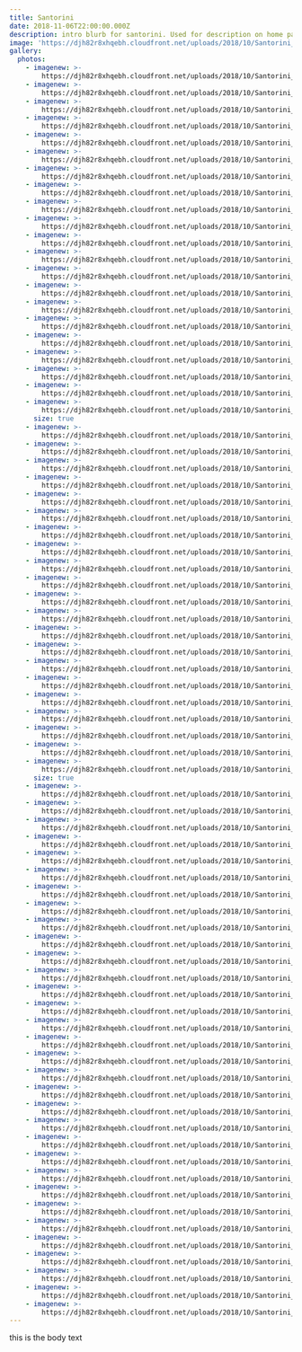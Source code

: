 ```yaml
---
title: Santorini
date: 2018-11-06T22:00:00.000Z
description: intro blurb for santorini. Used for description on home page
image: 'https://djh82r8xhqebh.cloudfront.net/uploads/2018/10/Santorini_Blog-19.JPG'
gallery:
  photos:
    - imagenew: >-
        https://djh82r8xhqebh.cloudfront.net/uploads/2018/10/Santorini_Blog-1.JPG
    - imagenew: >-
        https://djh82r8xhqebh.cloudfront.net/uploads/2018/10/Santorini_Blog-3.JPG
    - imagenew: >-
        https://djh82r8xhqebh.cloudfront.net/uploads/2018/10/Santorini_Blog-2.JPG
    - imagenew: >-
        https://djh82r8xhqebh.cloudfront.net/uploads/2018/10/Santorini_Blog-4.JPG
    - imagenew: >-
        https://djh82r8xhqebh.cloudfront.net/uploads/2018/10/Santorini_Blog-5.JPG
    - imagenew: >-
        https://djh82r8xhqebh.cloudfront.net/uploads/2018/10/Santorini_Blog-6.JPG
    - imagenew: >-
        https://djh82r8xhqebh.cloudfront.net/uploads/2018/10/Santorini_Blog-7.JPG
    - imagenew: >-
        https://djh82r8xhqebh.cloudfront.net/uploads/2018/10/Santorini_Blog-8.JPG
    - imagenew: >-
        https://djh82r8xhqebh.cloudfront.net/uploads/2018/10/Santorini_Blog-9.JPG
    - imagenew: >-
        https://djh82r8xhqebh.cloudfront.net/uploads/2018/10/Santorini_Blog-10.JPG
    - imagenew: >-
        https://djh82r8xhqebh.cloudfront.net/uploads/2018/10/Santorini_Blog-11.JPG
    - imagenew: >-
        https://djh82r8xhqebh.cloudfront.net/uploads/2018/10/Santorini_Blog-12.JPG
    - imagenew: >-
        https://djh82r8xhqebh.cloudfront.net/uploads/2018/10/Santorini_Blog-13.JPG
    - imagenew: >-
        https://djh82r8xhqebh.cloudfront.net/uploads/2018/10/Santorini_Blog-14.JPG
    - imagenew: >-
        https://djh82r8xhqebh.cloudfront.net/uploads/2018/10/Santorini_Blog-15.JPG
    - imagenew: >-
        https://djh82r8xhqebh.cloudfront.net/uploads/2018/10/Santorini_Blog-16.JPG
    - imagenew: >-
        https://djh82r8xhqebh.cloudfront.net/uploads/2018/10/Santorini_Blog-17.JPG
    - imagenew: >-
        https://djh82r8xhqebh.cloudfront.net/uploads/2018/10/Santorini_Blog-18.JPG
    - imagenew: >-
        https://djh82r8xhqebh.cloudfront.net/uploads/2018/10/Santorini_Blog-19.JPG
    - imagenew: >-
        https://djh82r8xhqebh.cloudfront.net/uploads/2018/10/Santorini_Blog-20.JPG
    - imagenew: >-
        https://djh82r8xhqebh.cloudfront.net/uploads/2018/10/Santorini_Blog-21.JPG
      size: true
    - imagenew: >-
        https://djh82r8xhqebh.cloudfront.net/uploads/2018/10/Santorini_Blog-22.JPG
    - imagenew: >-
        https://djh82r8xhqebh.cloudfront.net/uploads/2018/10/Santorini_Blog-23.JPG
    - imagenew: >-
        https://djh82r8xhqebh.cloudfront.net/uploads/2018/10/Santorini_Blog-24.JPG
    - imagenew: >-
        https://djh82r8xhqebh.cloudfront.net/uploads/2018/10/Santorini_Blog-25.JPG
    - imagenew: >-
        https://djh82r8xhqebh.cloudfront.net/uploads/2018/10/Santorini_Blog-26.JPG
    - imagenew: >-
        https://djh82r8xhqebh.cloudfront.net/uploads/2018/10/Santorini_Blog-27.JPG
    - imagenew: >-
        https://djh82r8xhqebh.cloudfront.net/uploads/2018/10/Santorini_Blog-28.JPG
    - imagenew: >-
        https://djh82r8xhqebh.cloudfront.net/uploads/2018/10/Santorini_Blog-29.JPG
    - imagenew: >-
        https://djh82r8xhqebh.cloudfront.net/uploads/2018/10/Santorini_Blog-30.JPG
    - imagenew: >-
        https://djh82r8xhqebh.cloudfront.net/uploads/2018/10/Santorini_Blog-31.JPG
    - imagenew: >-
        https://djh82r8xhqebh.cloudfront.net/uploads/2018/10/Santorini_Blog-32.JPG
    - imagenew: >-
        https://djh82r8xhqebh.cloudfront.net/uploads/2018/10/Santorini_Blog-33.JPG
    - imagenew: >-
        https://djh82r8xhqebh.cloudfront.net/uploads/2018/10/Santorini_Blog-34.JPG
    - imagenew: >-
        https://djh82r8xhqebh.cloudfront.net/uploads/2018/10/Santorini_Blog-35.JPG
    - imagenew: >-
        https://djh82r8xhqebh.cloudfront.net/uploads/2018/10/Santorini_Blog-36.JPG
    - imagenew: >-
        https://djh82r8xhqebh.cloudfront.net/uploads/2018/10/Santorini_Blog-37.JPG
    - imagenew: >-
        https://djh82r8xhqebh.cloudfront.net/uploads/2018/10/Santorini_Blog-38.JPG
    - imagenew: >-
        https://djh82r8xhqebh.cloudfront.net/uploads/2018/10/Santorini_Blog-39.JPG
    - imagenew: >-
        https://djh82r8xhqebh.cloudfront.net/uploads/2018/10/Santorini_Blog-40.JPG
    - imagenew: >-
        https://djh82r8xhqebh.cloudfront.net/uploads/2018/10/Santorini_Blog-41.JPG
    - imagenew: >-
        https://djh82r8xhqebh.cloudfront.net/uploads/2018/10/Santorini_Blog-42.JPG
      size: true
    - imagenew: >-
        https://djh82r8xhqebh.cloudfront.net/uploads/2018/10/Santorini_Blog-43.JPG
    - imagenew: >-
        https://djh82r8xhqebh.cloudfront.net/uploads/2018/10/Santorini_Blog-45.JPG
    - imagenew: >-
        https://djh82r8xhqebh.cloudfront.net/uploads/2018/10/Santorini_Blog-44.JPG
    - imagenew: >-
        https://djh82r8xhqebh.cloudfront.net/uploads/2018/10/Santorini_Blog-46.JPG
    - imagenew: >-
        https://djh82r8xhqebh.cloudfront.net/uploads/2018/10/Santorini_Blog-47.JPG
    - imagenew: >-
        https://djh82r8xhqebh.cloudfront.net/uploads/2018/10/Santorini_Blog-48.JPG
    - imagenew: >-
        https://djh82r8xhqebh.cloudfront.net/uploads/2018/10/Santorini_Blog-49.JPG
    - imagenew: >-
        https://djh82r8xhqebh.cloudfront.net/uploads/2018/10/Santorini_Blog-50.JPG
    - imagenew: >-
        https://djh82r8xhqebh.cloudfront.net/uploads/2018/10/Santorini_Blog-51.JPG
    - imagenew: >-
        https://djh82r8xhqebh.cloudfront.net/uploads/2018/10/Santorini_Blog-52.JPG
    - imagenew: >-
        https://djh82r8xhqebh.cloudfront.net/uploads/2018/10/Santorini_Blog-53.JPG
    - imagenew: >-
        https://djh82r8xhqebh.cloudfront.net/uploads/2018/10/Santorini_Blog-54.JPG
    - imagenew: >-
        https://djh82r8xhqebh.cloudfront.net/uploads/2018/10/Santorini_Blog-55.JPG
    - imagenew: >-
        https://djh82r8xhqebh.cloudfront.net/uploads/2018/10/Santorini_Blog-56.JPG
    - imagenew: >-
        https://djh82r8xhqebh.cloudfront.net/uploads/2018/10/Santorini_Blog-57.JPG
    - imagenew: >-
        https://djh82r8xhqebh.cloudfront.net/uploads/2018/10/Santorini_Blog-58.JPG
    - imagenew: >-
        https://djh82r8xhqebh.cloudfront.net/uploads/2018/10/Santorini_Blog-59.JPG
    - imagenew: >-
        https://djh82r8xhqebh.cloudfront.net/uploads/2018/10/Santorini_Blog-60.JPG
    - imagenew: >-
        https://djh82r8xhqebh.cloudfront.net/uploads/2018/10/Santorini_Blog-61.JPG
    - imagenew: >-
        https://djh82r8xhqebh.cloudfront.net/uploads/2018/10/Santorini_Blog-62.JPG
    - imagenew: >-
        https://djh82r8xhqebh.cloudfront.net/uploads/2018/10/Santorini_Blog-63.JPG
    - imagenew: >-
        https://djh82r8xhqebh.cloudfront.net/uploads/2018/10/Santorini_Blog-64.JPG
    - imagenew: >-
        https://djh82r8xhqebh.cloudfront.net/uploads/2018/10/Santorini_Blog-65.JPG
    - imagenew: >-
        https://djh82r8xhqebh.cloudfront.net/uploads/2018/10/Santorini_Blog-66.JPG
    - imagenew: >-
        https://djh82r8xhqebh.cloudfront.net/uploads/2018/10/Santorini_Blog-67.JPG
    - imagenew: >-
        https://djh82r8xhqebh.cloudfront.net/uploads/2018/10/Santorini_Blog-68.JPG
    - imagenew: >-
        https://djh82r8xhqebh.cloudfront.net/uploads/2018/10/Santorini_Blog-69.JPG
    - imagenew: >-
        https://djh82r8xhqebh.cloudfront.net/uploads/2018/10/Santorini_Blog-70.JPG
    - imagenew: >-
        https://djh82r8xhqebh.cloudfront.net/uploads/2018/10/Santorini_Blog-71.JPG
    - imagenew: >-
        https://djh82r8xhqebh.cloudfront.net/uploads/2018/10/Santorini_Blog-72.JPG
    - imagenew: >-
        https://djh82r8xhqebh.cloudfront.net/uploads/2018/10/Santorini_Blog-73.JPG
    - imagenew: >-
        https://djh82r8xhqebh.cloudfront.net/uploads/2018/10/Santorini_Blog-74.JPG
---
```

this is the body text
